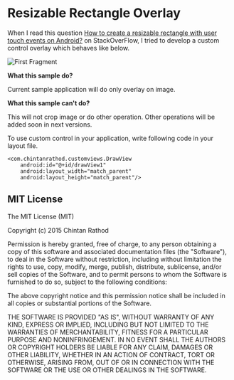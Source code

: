Resizable Rectangle Overlay
===========================

When I read this question [How to create a resizable rectangle with user touch events on Android?](http://stackoverflow.com/questions/8974088/how-to-create-a-resizable-rectangle-with-user-touch-events-on-android)  on StackOverFlow, I tried to develop a custom control overlay which behaves like below.

![First Fragment](http://i.stack.imgur.com/cajl4.jpg)

**What this sample do?**

Current sample application will do only overlay on image. 

**What this sample can't do?**

This will not crop image or do other operation. Other operations will be added soon in next versions.

To use custom control in your application, write following code in your layout file.

    <com.chintanrathod.customviews.DrawView
        android:id="@+id/drawView1"
        android:layout_width="match_parent"
        android:layout_height="match_parent"/>
        

MIT License
------

The MIT License (MIT)

Copyright (c) 2015 Chintan Rathod

Permission is hereby granted, free of charge, to any person obtaining a copy of this software and associated documentation files (the "Software"), to deal in the Software without restriction, including without limitation the rights to use, copy, modify, merge, publish, distribute, sublicense, and/or sell copies of the Software, and to permit persons to whom the Software is furnished to do so, subject to the following conditions:

The above copyright notice and this permission notice shall be included in all copies or substantial portions of the Software.

THE SOFTWARE IS PROVIDED "AS IS", WITHOUT WARRANTY OF ANY KIND, EXPRESS OR IMPLIED, INCLUDING BUT NOT LIMITED TO THE WARRANTIES OF MERCHANTABILITY, FITNESS FOR A PARTICULAR PURPOSE AND NONINFRINGEMENT. IN NO EVENT SHALL THE AUTHORS OR COPYRIGHT HOLDERS BE LIABLE FOR ANY CLAIM, DAMAGES OR OTHER LIABILITY, WHETHER IN AN ACTION OF CONTRACT, TORT OR OTHERWISE, ARISING FROM, OUT OF OR IN CONNECTION WITH THE SOFTWARE OR THE USE OR OTHER DEALINGS IN THE SOFTWARE.

